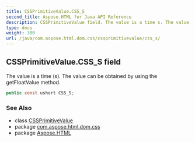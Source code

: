 ```yaml
---
title: CSSPrimitiveValue.CSS_S
second_title: Aspose.HTML for Java API Reference
description: CSSPrimitiveValue field. The value is a time s. The value can be obtained by using the getFloatValue method
type: docs
weight: 380
url: /java/com.aspose.html.dom.css/cssprimitivevalue/css_s/
---
```

## CSSPrimitiveValue.CSS_S field

The value is a time (s). The value can be obtained by using the getFloatValue method.

```java
public const ushort CSS_S;
```

### See Also

* class [CSSPrimitiveValue](../)
* package [com.aspose.html.dom.css](../../../com.aspose.html.dom.css/)
* package [Aspose.HTML](../../../)
